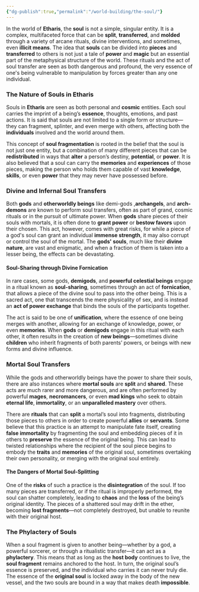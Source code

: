 ```yaml
---
{"dg-publish":true,"permalink":"/world-building/the-soul/"}
---
```


In the world of **Etharis**, the **soul** is not a simple, singular entity. It is a complex, multifaceted force that can be **split**, **transferred**, and **molded** through a variety of arcane rituals, divine interventions, and sometimes, even **illicit means**. The idea that **souls** can be divided into **pieces** and **transferred** to others is not just a tale of **power** and **magic** but an essential part of the metaphysical structure of the world. These rituals and the act of soul transfer are seen as both dangerous and profound, the very essence of one's being vulnerable to manipulation by forces greater than any one individual.

### **The Nature of Souls in Etharis**

Souls in **Etharis** are seen as both personal and **cosmic** entities. Each soul carries the imprint of a being’s **essence**, thoughts, emotions, and past actions. It is said that souls are not limited to a single form or structure—they can fragment, splinter, and even merge with others, affecting both the **individuals** involved and the world around them.

This concept of **soul fragmentation** is rooted in the belief that the soul is not just one entity, but a combination of many different pieces that can be **redistributed** in ways that **alter** a person’s destiny, **potential**, or **power**. It is also believed that a soul can carry the **memories** and **experiences** of those pieces, making the person who holds them capable of vast **knowledge**, **skills**, or even **power** that they may never have possessed before.

### **Divine and Infernal Soul Transfers**

Both **gods** and **otherworldly beings** like demi-gods ,**archangels**, and **arch-demons** are known to perform soul transfers, often as part of grand, cosmic rituals or in the pursuit of ultimate power. When **gods** share pieces of their souls with mortals, it is often done to **grant power** or **bestow favors** upon their chosen. This act, however, comes with great risks, for while a piece of a god's soul can grant an individual **immense strength**, it may also corrupt or control the soul of the mortal. The **gods' souls**, much like their **divine nature**, are vast and enigmatic, and when a fraction of them is taken into a lesser being, the effects can be devastating.

#### **Soul-Sharing through Divine Fornication**

In rare cases, some gods, **demigods**, and **powerful celestial beings** engage in a ritual known as **soul-sharing**, sometimes through an act of **fornication**, that allows a piece of the divine soul to pass into the other being. This is a sacred act, one that transcends the mere physicality of sex, and is instead an **act of power exchange** that binds the souls of the participants together.

The act is said to be one of **unification**, where the essence of one being merges with another, allowing for an exchange of knowledge, power, or even **memories**. When **gods** or **demigods** engage in this ritual with each other, it often results in the creation of **new beings**—sometimes divine **children** who inherit fragments of both parents’ powers, or beings with new forms and divine influence.

### **Mortal Soul Transfers**

While the gods and otherworldly beings have the power to share their souls, there are also instances where **mortal souls** are **split** and **shared**. These acts are much rarer and more dangerous, and are often performed by powerful **mages**, **necromancers**, or even **mad kings** who seek to obtain **eternal life**, **immortality**, or an **unparalleled mastery** over others.

There are **rituals** that can **split** a mortal’s soul into fragments, distributing those pieces to others in order to create powerful **allies** or **servants**. Some believe that this practice is an attempt to manipulate fate itself, creating **false immortality** by fragmenting the soul and embedding pieces of it in others to **preserve** the essence of the original being. This can lead to twisted relationships where the recipient of the soul piece begins to embody the **traits** and **memories** of the original soul, sometimes overtaking their own personality, or merging with the original soul entirely.

#### **The Dangers of Mortal Soul-Splitting**

One of the **risks** of such a practice is the **disintegration** of the soul. If too many pieces are transferred, or if the ritual is improperly performed, the soul can shatter completely, leading to **chaos** and the **loss** of the being’s original identity. The pieces of a shattered soul may drift in the ether, becoming **lost fragments**—not completely destroyed, but unable to reunite with their original host.

### **The Phylactery of Souls**

When a soul fragment is given to another being—whether by a god, a powerful sorcerer, or through a ritualistic transfer—it can act as a **phylactery**. This means that as long as the **host body** continues to live, the **soul fragment** remains anchored to the host. In turn, the original soul’s essence is preserved, and the individual who carries it can never truly die. The essence of the **original soul** is locked away in the body of the new vessel, and the two souls are bound in a way that makes death **impossible**.